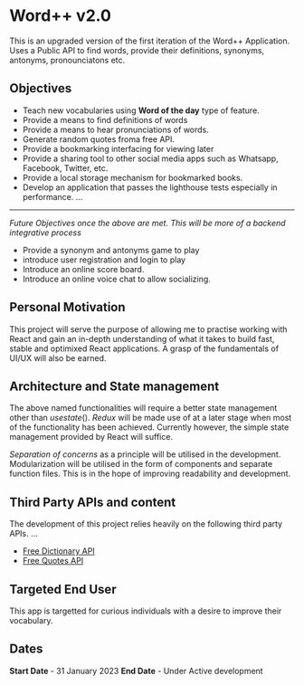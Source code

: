 # Word++ v2.0

This is an upgraded version of the first iteration of the Word++ Application.
Uses a Public API to find words, provide their definitions, synonyms, antonyms, pronounciatons etc.

## Objectives

* Teach new vocabularies using **Word of the day** type of feature.
* Provide a means to find definitions of words
* Provide a means to hear pronunciations of words.
* Generate random quotes froma free API.
* Provide a bookmarking interfacing for viewing later
* Provide a sharing tool to other social media  apps such as Whatsapp, Facebook, Twitter,   etc.
* Provide a local storage mechanism for bookmarked books.
* Develop an application that passes the lighthouse tests especially in performance. ...
***
*Future Objectives once the above are met. This will be more of a backend integrative process*
* Provide a synonym and antonyms game to play
* introduce user registration and login to play
* Introduce an online score board.
* Introduce an online voice chat to allow socializing.

## Personal Motivation

This project will serve the purpose of allowing me to practise working with React and gain an in-depth understanding of what it takes to build fast, stable and optimixed React applications. A grasp of the fundamentals of UI/UX will also be earned.

## Architecture and State management

The above named functionalities will require a better state management  other than *usestate*(). *Redux* will  be made use of at a later stage when most of the functionality has been achieved. Currently however, the simple state management provided by React will suffice.

*Separation of concerns* as a principle will be utilised in the development. Modularization will be utilised in the form of components and separate function files. This is in the hope of improving readability and development.

## Third Party APIs and content

The development of this project relies heavily on the following third party APIs. ...
* [Free Dictionary API](https://dictionaryapi.dev)
* [Free Quotes API](https://type.fit/api/quotes)

## Targeted End User
This app is targetted for curious individuals with a desire to improve their vocabulary.

## Dates
**Start Date** - 31 January 2023
**End Date**   - Under Active development